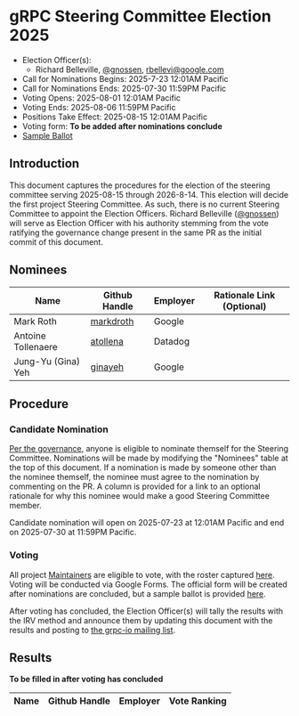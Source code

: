 # gRPC Steering Committee Election 2025

- Election Officer(s):
  - Richard Belleville, [@gnossen](https://github.com/gnossen), [rbellevi@google.com](mailto:rbellevi@google.com)
- Call for Nominations Begins: 2025-7-23 12:01AM Pacific
- Call for Nominations Ends: 2025-07-30 11:59PM Pacific
- Voting Opens: 2025-08-01 12:01AM Pacific
- Voting Ends: 2025-08-06 11:59PM Pacific
- Positions Take Effect: 2025-08-15 12:01AM Pacific
- Voting form: **To be added after nominations conclude**
- [Sample Ballot](https://forms.gle/T7bxn3sWiAb4eaUU6)

## Introduction

This document captures the procedures for the election of the steering committee
serving 2025-08-15 through 2026-8-14. This election will decide the first project
Steering Committee. As such, there is no current Steering Committee to appoint
the Election Officers. Richard Belleville
([@gnossen](https://github.com/gnossen)) will serve as Election Officer with his
authority stemming from the vote ratifying the governance change present in the
same PR as the initial commit of this document.

## Nominees

| Name | Github Handle | Employer | Rationale Link (Optional) |
|--|--|--|--|
| Mark Roth | [markdroth](https://github.com/markdroth) | Google | |
| Antoine Tollenaere | [atollena](https://github.com/atollena) | Datadog | |
| Jung-Yu (Gina) Yeh | [ginayeh](https://github.com/ginayeh) | Google | |

## Procedure

### Candidate Nomination

[Per the governance](../governance.md#composition), anyone is eligible to
nominate themself for the Steering Committee. Nominations will be made by
modifying the "Nominees" table at the top of this document. If a nomination is
made by someone other than the nominee themself, the nominee must agree to the
nomination by commenting on the PR. A column is provided for a link to an
optional rationale for why this nominee would make a good Steering Committee
member.

Candidate nomination will open on 2025-07-23 at 12:01AM Pacific and end on
2025-07-30 at 11:59PM Pacific.

### Voting

All project [Maintainers](../contributor_ladder.md#maintainer) are eligible to
vote, with the roster captured [here](contributors/maintainers.md). Voting will
be conducted via Google Forms. The official form will be created after
nominations are concluded, but a sample ballot is provided [here](https://forms.gle/T7bxn3sWiAb4eaUU6).

After voting has concluded, the Election Officer(s) will tally the results with
the IRV method and announce them by updating this document with the results and
posting to [the grpc-io mailing list](https://groups.google.com/g/grpc-io).

## Results

**To be filled in after voting has concluded**

| Name | Github Handle | Employer | Vote Ranking |
|--|--|--|--|
